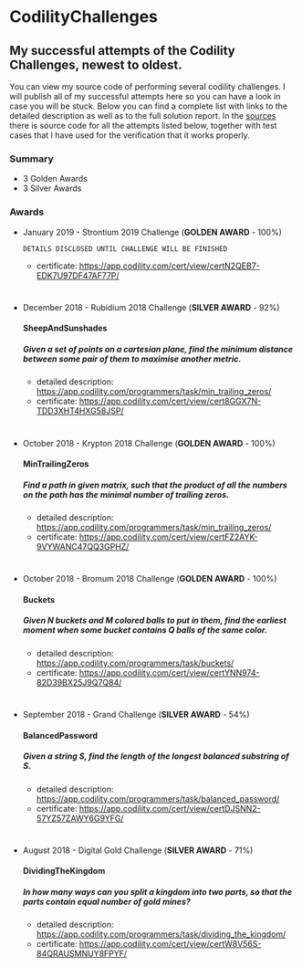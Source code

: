 # CodilityChallenges

## My successful attempts of the Codility Challenges, newest to oldest.

You can view my source code of performing several codility challenges. I will publish all of my successful attempts
here so you can have a look in case you will be stuck. Below you can find a complete list with links to the
detailed description as well as to the full solution report. In the [sources](/src/com/PJ/) there is source
code for all the attempts listed below, together with test cases that I have used for the verification that
it works properly.

### Summary
* 3 Golden Awards
* 3 Silver Awards

### Awards

* January 2019 - Strontium 2019 Challenge (**GOLDEN AWARD** - 100%)

  `DETAILS DISCLOSED UNTIL CHALLENGE WILL BE FINISHED`
  * certificate: https://app.codility.com/cert/view/certN2QEB7-EDK7U97DF47AF77P/
#

* December 2018 - Rubidium 2018 Challenge (**SILVER AWARD** - 92%)
  #### SheepAndSunshades
  ##### Given a set of points on a cartesian plane, find the minimum distance between some pair of them to maximise another metric.
  * detailed description: https://app.codility.com/programmers/task/min_trailing_zeros/
  * certificate: https://app.codility.com/cert/view/cert8GGX7N-TDD3XHT4HXG58JSP/
#

* October 2018 - Krypton 2018 Challenge (**GOLDEN AWARD** - 100%)
  #### MinTrailingZeros
  ##### Find a path in given matrix, such that the product of all the numbers on the path has the minimal number of trailing zeros.
  * detailed description: https://app.codility.com/programmers/task/min_trailing_zeros/
  * certificate: https://app.codility.com/cert/view/certFZ2AYK-9VYWANC47QQ3GPHZ/
#

* October 2018 - Bromum 2018 Challenge (**GOLDEN AWARD** - 100%)
  #### Buckets
  ##### Given N buckets and M colored balls to put in them, find the earliest moment when some bucket contains Q balls of the same color.
  * detailed description: https://app.codility.com/programmers/task/buckets/
  * certificate: https://app.codility.com/cert/view/certYNN974-82D39BX25J9Q7Q84/
#

* September 2018 - Grand Challenge (**SILVER AWARD** - 54%)
  #### BalancedPassword
  ##### Given a string S, find the length of the longest balanced substring of S.
  * detailed description: https://app.codility.com/programmers/task/balanced_password/
  * certificate: https://app.codility.com/cert/view/certDJSNN2-57YZ57ZAWY6G9YFG/
# 
 
* August 2018 - Digital Gold Challenge (**SILVER AWARD** - 71%)
  #### DividingTheKingdom
  ##### In how many ways can you split a kingdom into two parts, so that the parts contain equal number of gold mines?
  * detailed description: https://app.codility.com/programmers/task/dividing_the_kingdom/
  * certificate: https://app.codility.com/cert/view/certW8V56S-84QRAUSMNUY8FPYF/
#
